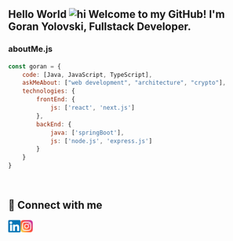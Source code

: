 <h2>
Hello World <img src="https://user-images.githubusercontent.com/1303154/88677602-1635ba80-d120-11ea-84d8-d263ba5fc3c0.gif" width="28px" alt="hi"> Welcome to my GitHub! I'm Goran Yolovski, Fullstack Developer. 
</h2>

<h3>aboutMe.js</h3>

```node.js
const goran = {
    code: [Java, JavaScript, TypeScript],
    askMeAbout: ["web development", "architecture", "crypto"],
    technologies: {
        frontEnd: {
            js: ['react', 'next.js']
        },
        backEnd: {
            java: ['springBoot'],
            js: ['node.js', 'express.js']
        }
    }
}
```

<br/>

## 🤝 Connect with me

<a href="https://www.linkedin.com/in/goran-yolovski-751267191/"><img align="left" src="https://raw.githubusercontent.com/yolowski96/yolowski96/master/images/linkedin.svg" alt="Goran Yolovski | LinkedIn" width="25px"/></a>
<a href="https://www.instagram.com/yolowski/"><img align="left" src="https://raw.githubusercontent.com/yolowski96/yolowski96/master/images/instagram.svg" alt="Goran Yolovski | Instagram" width="25px"/></a>
